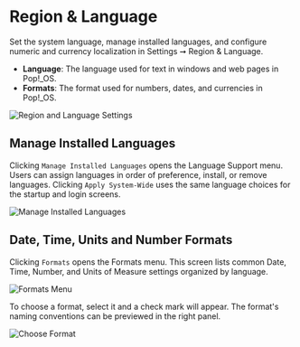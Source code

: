 # Region & Language

Set the system language, manage installed languages, and configure numeric and currency localization in Settings ➞ Region & Language.

- **Language**: The language used for text in windows and web pages in Pop!\_OS.
- **Formats**: The format used for numbers, dates, and currencies in Pop!\_OS.

![Region and Language Settings](/images/region-language-settings/region-lang-settings.png)

## Manage Installed Languages

Clicking `Manage Installed Languages` opens the Language Support menu. Users can assign languages in order of preference, install, or remove languages. Clicking `Apply System-Wide` uses the same language choices for the startup and login screens.

![Manage Installed Languages](/images/region-language-settings/manage-installed-languages.png)

## Date, Time, Units and Number Formats

Clicking `Formats` opens the Formats menu. This screen lists common Date, Time, Number, and Units of Measure settings organized by language. 

![Formats Menu](/images/region-language-settings/formats-menu.png)

To choose a format, select it and a check mark will appear. The format's naming conventions can be previewed in the right panel.

![Choose Format](/images/region-language-settings/choose-format.png)